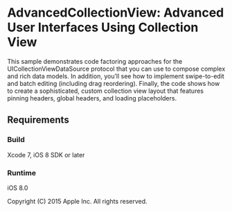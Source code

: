# AdvancedCollectionView: Advanced User Interfaces Using Collection View

This sample demonstrates code factoring approaches for the UICollectionViewDataSource protocol that you can use to compose complex and rich data models. In addition, you’ll see how to implement swipe-to-edit and batch editing (including drag reordering). Finally, the code shows how to create a sophisticated, custom collection view layout that features pinning headers, global headers, and loading placeholders.

## Requirements

### Build

Xcode 7, iOS 8 SDK or later

### Runtime

iOS 8.0

Copyright (C) 2015 Apple Inc. All rights reserved.
